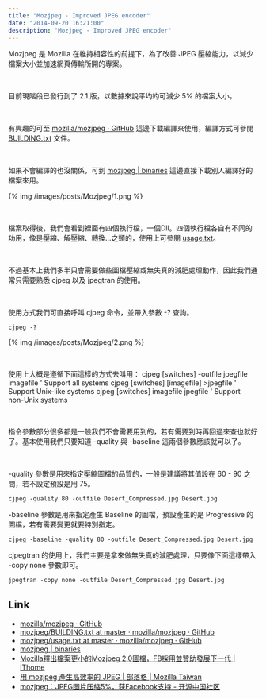 ```yaml
---
title: "Mozjpeg - Improved JPEG encoder"
date: "2014-09-20 16:21:00"
description: "Mozjpeg - Improved JPEG encoder"
---
```



Mozjpeg 是 Mozilla 在維持相容性的前提下，為了改善 JPEG 壓縮能力，以減少檔案大小並加速網頁傳輸所開的專案。  

<!-- More -->

<br/>

目前現階段已發行到了 2.1 版，以數據來說平均約可減少 5% 的檔案大小。  

<br/>

有興趣的可至 [mozilla/mozjpeg · GitHub](https://github.com/mozilla/mozjpeg) 這邊下載編譯來使用，編譯方式可參閱 [BUILDING.txt](https://github.com/mozilla/mozjpeg/blob/master/BUILDING.txt) 文件。  

<br/>

如果不會編譯的也沒關係，可到 [mozjpeg | binaries](http://mozjpeg.codelove.de/binaries.html) 這邊直接下載別人編譯好的檔案來用。  

{% img /images/posts/Mozjpeg/1.png %}

<br/>

檔案取得後，我們會看到裡面有四個執行檔，一個Dll。四個執行檔各自有不同的功用，像是壓縮、解壓縮、轉換...之類的，使用上可參閱 [usage.txt](https://github.com/mozilla/mozjpeg/blob/master/usage.txt)。  

<br/>

不過基本上我們多半只會需要做些圖檔壓縮或無失真的減肥處理動作，因此我們通常只需要熟悉 cjpeg 以及 jpegtran 的使用。  

<br/>

使用方式我們可直接呼叫 cjpeg 命令，並帶入參數 -? 查詢。  

    cjpeg -?

{% img /images/posts/Mozjpeg/2.png %}

<br/>

使用上大概是遵循下面這樣的方式去叫用：
    cjpeg [switches] -outfile jpegfile  imagefile	' Support all systems
    cjpeg [switches] [imagefile] >jpegfile		' Support Unix-like systems
    cjpeg [switches] imagefile jpegfile		' Support non-Unix systems

<br/>

指令參數部分很多都是一般我們不會需要用到的，若有需要到時再回過來查也就好了。基本使用我們只要知道 -quality 與 -baseline 這兩個參數應該就可以了。

<br/>

-quality 參數是用來指定壓縮圖檔的品質的，一般是建議將其值設在 60 - 90 之間，若不設定預設是用 75。

    cjpeg -quality 80 -outfile Desert_Compressed.jpg Desert.jpg


-baseline 參數是用來指定產生 Baseline 的圖檔，預設產生的是 Progressive 的圖檔，若有需要變更就要特別指定。  

    cjpeg -baseline -quality 80 -outfile Desert_Compressed.jpg Desert.jpg


cjpegtran 的使用上，我們主要是拿來做無失真的減肥處理，只要像下面這樣帶入 -copy none 參數即可。  

    jpegtran -copy none -outfile Desert_Compressed.jpg Desert.jpg


Link
----
* [mozilla/mozjpeg · GitHub](https://github.com/mozilla/mozjpeg)
* [mozjpeg/BUILDING.txt at master · mozilla/mozjpeg · GitHub](https://github.com/mozilla/mozjpeg/blob/master/BUILDING.txt)
* [mozjpeg/usage.txt at master · mozilla/mozjpeg · GitHub](https://github.com/mozilla/mozjpeg/blob/master/usage.txt)
* [mozjpeg | binaries](http://mozjpeg.codelove.de/binaries.html)
* [Mozilla釋出檔案更小的Mozjpeg 2.0圖檔，FB採用並贊助發展下一代 | iThome](http://www.ithome.com.tw/news/89459)
* [用 mozjpeg 產生高效率的 JPEG | 部落格 | Mozilla Taiwan](http://blog.mozilla.com.tw/posts/6084/using-mozjpeg-to-create-efficient-jpegs)
* [mozjpeg：JPEG图片压缩5%，获Facebook支持 - 开源中国社区](http://www.oschina.net/news/54087/mozjpeg-2-0-released)
